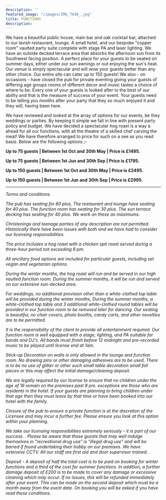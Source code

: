 ```yaml
---
description: ''
featured_image: "/images/IMG_7430_.jpg"
title: FUNCTIONS
description:
---
```


We have a beautiful public house, main bar and oak cocktail bar, attached to our lavish restaurant, lounge. A small hotel, and our bespoke "copper room" vaulted party suite complete with stage PA and laser lighting.    We have an outside decked terrace area that absorbs the afternoon sun from its Southwest facing position.  A perfect place for your guests to be seated on summer days, either under our sun awnings or out enjoying the sun's heat.  Our venue is simply spectacular and will wow your guests better than any other choice. Our entire site can cater up to 150 guests!  We also - on occasions - have closed the pub for private eventing giving your guests of differing age groups rooms of different decor and music tastes a choice of where to be.  Every one of your guests is looked after to the best of our ability and that is the measure of success of your event.  Your guests need to be telling you months after your party that they so much enjoyed it and they will, having been here.  

We have reviewed and looked at the array of options for our events, be they weddings or parties.  By keeping it simple we fall in line with present party policy and budget.   We have decided a spectacular hog roast is a way a ahead for all our functions,  with all the theatre of a skilled chef carving the meat!  We have therefore arranged to price for such on a see as you read basis. Below are the following options ;- 
 
**Up to 75 guests | Between 1st Oct and 30th May | Price is £1495.**

**Up to 75 guests | Between 1st Jun and 30th Sep | Price is £1795.**

**Up to 150 guests | Between 1st Oct and 30th May | Price is £2495.**

**Up to 150 guests | Between 1st Jun and 30th Sep | Price is £2995.**


---
_Terms and conditions._  

_The pub has seating for 60 plus,  The restaurant and lounge have seating for 40 plus.  The function room has seating for 30 plus. The sun terrace decking has seating for 40 plus. We work on these as maximums._

_Christenings and teenage parties of any description are not permitted.  Historically there have been issues with both and we have had to consider our licensing responsibilities._

_The price includes a hog roast with a chicken spit roast served during a three-hour period not exceeding 8 pm._

_All ancillary food options are included for particular guests, including set vegan and vegetarian options._

_During the winter months, the hog roast will run and be served in our high vaulted function room.  During the summer months, it will be run and served on our extensive sun-decked area._

_For weddings, no additional provision other than a white-clothed top table will be provided during the winter months, During the summer months, a white-clothed top table and 3 additional white-clothed round tables will be provided in our function room to be removed later for dancing.  Our seating is beautiful, no chair covers,  photo booths, candy carts, and other novelties are to be permitted._

_It is the responsibility of the client to provide all entertainment required.  Our function room is well equipped with a stage, lighting, and PA suitable for bands and DJ's.  All bands must finish before 12 midnight and pre-recorded music to be played until license end at 1am._

_Stick-up Decoration on walls is only allowed in the lounge and function room.  No drawing pins or other damaging adhesives are to be used.  There is to be no use of glitter or other such small table decoration small foil pieces or this may affect the initial damage/cleaning deposit._

_We are legally required by our license to ensure that no children under the age of 16 remain on the premises past 8 pm. exceptions are those who are residents in the hotel.  If your guests are planning to bring children under that age then they must leave by that time or have been booked into our hotel with the family._

_Closure of the pub to ensure a private function is at the discretion of the Licensee and may incur a further fee. Please ensure you look at this option within your planning._

_We take our licensing responsibilities extremely seriously - it is part of our success. .  Please be aware that those guests that may well indulge themselves in "recreational drug use" is "illegal drug use" and will be barred if found undertaking their hobby on our premises.  We have extensive CCTV.  All our staff are first aid and door supervisor trained._

_Deposit -  A deposit of half the total cost is to be paid on booking for winter functions and a third of the cost for summer functions.  In addition, a further damage deposit of £200 is to be made to cover any damage or excessive cleaning which may occur.   If no issues, this will be refunded immediately after your event.   This can be made on the second deposit which must be a month away from the event date. On booking you will be asked if you have read these conditions._
